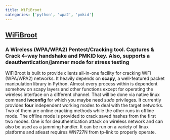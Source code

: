 ```yaml
---
title: WiFiBroot
categories: ['python', 'wpa2', 'pmkid']
---
```

## [WiFiBroot](https://github.com/hash3liZer/WiFiBroot)

### A Wireless (WPA/WPA2) Pentest/Cracking tool. Captures & Crack 4-way handshake and PMKID key. Also, supports a deauthentication/jammer mode for stress testing

WiFiBroot is built to provide clients all-in-one facility for cracking WiFi (WPA/WPA2) networks. It heavily depends on **scapy**, a well-featured packet manipulation library in Python. Almost every process within is dependent somehow on scapy layers and other functions except for operating the wireless interface on a different channel. That will be done via native linux command **iwconfig** for which you maybe need *sudo* privileges. It currently provides **four** independent working modes to deal with the target networks. Two of them are online cracking methods while the other runs in offline mode. The offline mode is provided to crack saved hashes from the first two modes. One is for deauthentication attack on wireless network and can also be used as a jamming handler. It can be run on a variety of linux platforms and atleast requires WN727N from tp-link to properly operate. 
